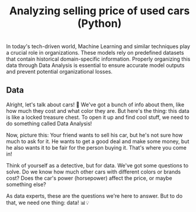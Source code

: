 <h1 align="center">Analyzing selling price of used cars (Python)</h1>
<br>
In today's tech-driven world, Machine Learning and similar techniques play a crucial role in organizations. These models rely on predefined datasets that contain historical domain-specific information. 
Properly organizing this data through Data Analysis is essential to ensure accurate model outputs and prevent potential organizational losses.
<br>

## Data
Alright, let's talk about cars! 🚗 We've got a bunch of info about them, like how much they cost and what color they are. But here's the thing: this data is like a locked treasure chest. To open it up and find cool stuff, we need to do something called Data Analysis!

Now, picture this: Your friend wants to sell his car, but he's not sure how much to ask for it. He wants to get a good deal and make some money, but he also wants it to be fair for the person buying it. That's where you come in!

Think of yourself as a detective, but for data. We've got some questions to solve. Do we know how much other cars with different colors or brands cost? Does the car's power (horsepower) affect the price, or maybe something else?

As data experts, these are the questions we're here to answer. But to do that, we need one thing: data! 📊💡
